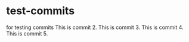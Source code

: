 # test-commits
for testing commits
This is commit 2. 
This is commit 3.
This is commit 4.
This is commit 5.
